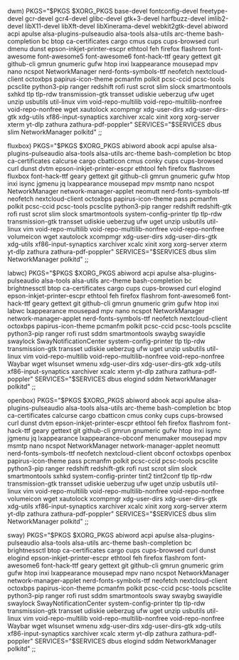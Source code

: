 dwm)
            PKGS="$PKGS $XORG_PKGS base-devel fontconfig-devel freetype-devel gcr-devel gcr4-devel glibc-devel gtk+3-devel harfbuzz-devel imlib2-devel libX11-devel libXft-devel libXinerama-devel webkit2gtk-devel abiword acpi apulse alsa-plugins-pulseaudio alsa-tools alsa-utils arc-theme bash-completion bc btop ca-certificates cargo cmus cups cups-browsed curl dmenu dunst epson-inkjet-printer-escpr ethtool feh firefox flashrom font-awesome font-awesome5 font-awesome6 font-hack-ttf geary gettext git github-cli gmrun gnumeric gufw htop inxi lxappearance mousepad mpv nano ncspot NetworkManager nerd-fonts-symbols-ttf neofetch nextcloud-client octoxbps papirus-icon-theme pcmanfm polkit pcsc-ccid pcsc-tools pcsclite python3-pip ranger redshift rofi rust scrot slim slock smartmontools sxhkd tlp tlp-rdw transmission-gtk transset udiskie ueberzug ufw uget unzip usbutils util-linux vim void-repo-multilib void-repo-multilib-nonfree void-repo-nonfree wget xautolock xcompmgr xdg-user-dirs xdg-user-dirs-gtk xdg-utils xf86-input-synaptics xarchiver xcalc xinit xorg xorg-server xterm yt-dlp zathura zathura-pdf-poppler"
            SERVICES="$SERVICES dbus slim NetworkManager polkitd"
        ;;

fluxbox)
            PKGS="$PKGS $XORG_PKGS abiword abook acpi apulse alsa-plugins-pulseaudio alsa-tools alsa-utils arc-theme bash-completion bc btop ca-certificates calcurse cargo cbatticon cmus conky cups cups-browsed curl dunst dvtm epson-inkjet-printer-escpr ethtool feh firefox flashrom fluxbox font-hack-ttf geary gettext git github-cli gmrun gnumeric gufw htop inxi isync jgmenu jq lxappearance mousepad mpv msmtp nano ncspot NetworkManager network-manager-applet neomutt nerd-fonts-symbols-ttf neofetch nextcloud-client octoxbps papirus-icon-theme pass pcmanfm polkit pcsc-ccid pcsc-tools pcsclite python3-pip ranger redshift redshift-gtk rofi rust scrot slim slock smartmontools system-config-printer tlp tlp-rdw transmission-gtk transset udiskie ueberzug ufw uget unzip usbutils util-linux vim void-repo-multilib void-repo-multilib-nonfree void-repo-nonfree volumeicon wget xautolock xcompmgr xdg-user-dirs xdg-user-dirs-gtk xdg-utils xf86-input-synaptics xarchiver xcalc xinit xorg xorg-server xterm yt-dlp zathura zathura-pdf-poppler"
            SERVICES="$SERVICES dbus slim NetworkManager polkitd"
        ;;

labwc)
            PKGS="$PKGS $XORG_PKGS abiword acpi apulse alsa-plugins-pulseaudio alsa-tools alsa-utils arc-theme bash-completion bc brightnessctl btop ca-certificates cargo cups cups-browsed curl elogind epson-inkjet-printer-escpr ethtool feh firefox flashrom font-awesome6 font-hack-ttf geary gettext git github-cli gmrun gnumeric grim gufw htop inxi labwc lxappearance mousepad mpv nano ncspot NetworkManager network-manager-applet nerd-fonts-symbols-ttf neofetch nextcloud-client octoxbps papirus-icon-theme pcmanfm polkit pcsc-ccid pcsc-tools pcsclite python3-pip ranger rofi rust sddm smartmontools swaybg swayidle swaylock SwayNotificationCenter system-config-printer tlp tlp-rdw transmission-gtk transset udiskie ueberzug ufw uget unzip usbutils util-linux vim void-repo-multilib void-repo-multilib-nonfree void-repo-nonfree Waybar wget wlsunset wmenu xdg-user-dirs xdg-user-dirs-gtk xdg-utils xf86-input-synaptics xarchiver xcalc xterm yt-dlp zathura zathura-pdf-poppler"
            SERVICES="$SERVICES dbus elogind sddm NetworkManager polkitd"
        ;;

openbox)
            PKGS="$PKGS $XORG_PKGS abiword abook acpi apulse alsa-plugins-pulseaudio alsa-tools alsa-utils arc-theme bash-completion bc btop ca-certificates calcurse cargo cbatticon cmus conky cups cups-browsed curl dunst dvtm epson-inkjet-printer-escpr ethtool feh firefox flashrom font-hack-ttf geary gettext git github-cli gmrun gnumeric gufw htop inxi isync jgmenu jq lxappearance lxappearance-obconf menumaker mousepad mpv msmtp nano ncspot NetworkManager network-manager-applet neomutt nerd-fonts-symbols-ttf neofetch nextcloud-client obconf octoxbps openbox papirus-icon-theme pass pcmanfm polkit pcsc-ccid pcsc-tools pcsclite python3-pip ranger redshift redshift-gtk rofi rust scrot slim slock smartmontools sxhkd system-config-printer tint2 tint2conf tlp tlp-rdw transmission-gtk transset udiskie ueberzug ufw uget unzip usbutils util-linux vim void-repo-multilib void-repo-multilib-nonfree void-repo-nonfree volumeicon wget xautolock xcompmgr xdg-user-dirs xdg-user-dirs-gtk xdg-utils xf86-input-synaptics xarchiver xcalc xinit xorg xorg-server xterm yt-dlp zathura zathura-pdf-poppler"
            SERVICES="$SERVICES dbus slim NetworkManager polkitd"
        ;;
        
sway)
            PKGS="$PKGS $XORG_PKGS abiword acpi apulse alsa-plugins-pulseaudio alsa-tools alsa-utils arc-theme bash-completion bc brightnessctl btop ca-certificates cargo cups cups-browsed curl dunst elogind epson-inkjet-printer-escpr ethtool feh firefox flashrom font-awesome6 font-hack-ttf geary gettext git github-cli gmrun gnumeric grim gufw htop inxi lxappearance mousepad mpv nano ncspot NetworkManager network-manager-applet nerd-fonts-symbols-ttf neofetch nextcloud-client octoxbps papirus-icon-theme pcmanfm polkit pcsc-ccid pcsc-tools pcsclite python3-pip ranger rofi rust sddm smartmontools sway swaybg swayidle swaylock SwayNotificationCenter system-config-printer tlp tlp-rdw transmission-gtk transset udiskie ueberzug ufw uget unzip usbutils util-linux vim void-repo-multilib void-repo-multilib-nonfree void-repo-nonfree Waybar wget wlsunset wmenu xdg-user-dirs xdg-user-dirs-gtk xdg-utils xf86-input-synaptics xarchiver xcalc xterm yt-dlp zathura zathura-pdf-poppler"
            SERVICES="$SERVICES dbus elogind sddm NetworkManager polkitd"
        ;;

